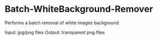 # Batch-WhiteBackground-Remover
 Performs a batch removal of white images background

Input: jpg/png files
Output: transparent png files